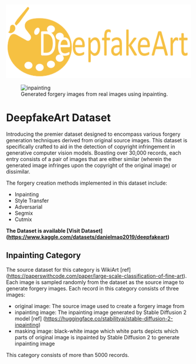 

<img src="https://github.com/h-aboutalebi/DeepfakeArt/blob/main/images/logo.jpg" alt="logo" width="600" height="200">
<figure class="image">
<img src="https://github.com/h-aboutalebi/DeepfakeArt/blob/main/images/inpainting.jpg" alt="inpainting">
<figcaption>Generated forgery images from real images using inpainting.</figcaption>
</figure>


# DeepfakeArt Dataset
Introducing the premier dataset designed to encompass various forgery generation techniques derived from original source images. This dataset is specifically crafted to aid in the detection of copyright infringement in generative computer vision models. Boasting over 30,000 records, each entry consists of a pair of images that are either similar (wherein the generated image infringes upon the copyright of the original image) or dissimilar.

The forgery creation methods implemented in this dataset include:

- Inpainting
- Style Transfer
- Adversarial 
- Segmix
- Cutmix


**The Dataset is available [Visit Dataset] (https://www.kaggle.com/datasets/danielmao2019/deepfakeart)**

## Inpainting Category

The source dataset for this category is WikiArt [ref] (https://paperswithcode.com/paper/large-scale-classification-of-fine-art). Each image is sampled randomly from the dataset as the source image to generate forgery images. 
Each record in this category consists of three images: 

- original image: The source image used to create a forgery image from
- inpainting image: The inpainting image generated by Stable Diffusion 2 model [ref] (https://huggingface.co/stabilityai/stable-diffusion-2-inpainting)
- masking image: black-white image which white parts depicts which parts of original image is inpainted by Stable Diffusion 2 to generate inpainting image

This category consists of more than 5000 records. 
